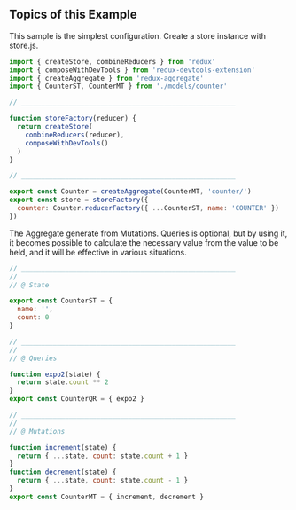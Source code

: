 ## Topics of this Example

This sample is the simplest configuration. Create a store instance with store.js.

```javascript
import { createStore, combineReducers } from 'redux'
import { composeWithDevTools } from 'redux-devtools-extension'
import { createAggregate } from 'redux-aggregate'
import { CounterST, CounterMT } from './models/counter'

// ______________________________________________________

function storeFactory(reducer) {
  return createStore(
    combineReducers(reducer),
    composeWithDevTools()
  )
}

// ______________________________________________________

export const Counter = createAggregate(CounterMT, 'counter/')
export const store = storeFactory({
  counter: Counter.reducerFactory({ ...CounterST, name: 'COUNTER' })
})
```

The Aggregate generate from Mutations. Queries is optional, but by using it, it becomes possible to calculate the necessary value from the value to be held, and it will be effective in various situations.

```javascript
// ______________________________________________________
//
// @ State

export const CounterST = {
  name: '',
  count: 0
}

// ______________________________________________________
//
// @ Queries

function expo2(state) {
  return state.count ** 2
}
export const CounterQR = { expo2 }

// ______________________________________________________
//
// @ Mutations

function increment(state) {
  return { ...state, count: state.count + 1 }
}
function decrement(state) {
  return { ...state, count: state.count - 1 }
}
export const CounterMT = { increment, decrement }

```